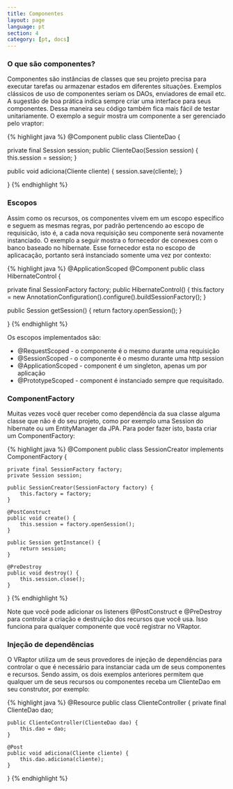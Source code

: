 ```yaml
---
title: Componentes
layout: page
language: pt
section: 4
category: [pt, docs]
---
```


<h3>O que são componentes?</h3>

Componentes são instâncias de classes que seu projeto precisa para executar tarefas ou armazenar estados em diferentes situações.
Exemplos clássicos de uso de componentes seriam os DAOs, enviadores de email etc.
A sugestão de boa prática indica sempre criar uma interface para seus componentes. Dessa maneira seu código também fica mais fácil de testar unitariamente.
O exemplo a seguir mostra um componente a ser gerenciado pelo vraptor:

{% highlight java %}
@Component
public class ClienteDao {

  private final Session session;
  public ClienteDao(Session session) {
      this.session = session;
  }
  
  public void adiciona(Cliente cliente) {
        session.save(cliente);
  }
  
}
{% endhighlight %}

<h3>Escopos</h3>

Assim como os recursos, os componentes vivem em um escopo específico e seguem as mesmas regras, por padrão pertencendo ao escopo de requisicão, isto é, a cada nova requisição seu componente será novamente instanciado.
O exemplo a seguir mostra o fornecedor de conexoes com o banco baseado no hibernate. Esse fornecedor esta no escopo de aplicacação, portanto será instanciado somente uma vez por contexto:

{% highlight java %}
@ApplicationScoped
@Component
public class HibernateControl {

  private final SessionFactory factory;
  public HibernateControl() {
      this.factory = new AnnotationConfiguration().configure().buildSessionFactory();
  }
  
  public Session getSession() {
      return factory.openSession();
  }
  
}
{% endhighlight %}

Os escopos implementados são:

<ul>
	<li>@RequestScoped - o componente é o mesmo durante uma requisição</li>
	<li>@SessionScoped - o componente é o mesmo durante uma http session</li>
	<li>@ApplicationScoped - component é um singleton, apenas um por aplicação</li>
	<li>@PrototypeScoped - component é instanciado sempre que requisitado.</li>
</ul>

<h3>ComponentFactory</h3>

Muitas vezes você quer receber como dependência da sua classe alguma classe que não é do seu projeto, como por exemplo uma Session do hibernate ou um EntityManager da JPA.
Para poder fazer isto, basta criar um ComponentFactory:

{% highlight java %}
@Component
public class SessionCreator implements ComponentFactory<Session> {

    private final SessionFactory factory;
    private Session session;

    public SessionCreator(SessionFactory factory) {
        this.factory = factory;
    }

    @PostConstruct
    public void create() {
        this.session = factory.openSession();
    }

    public Session getInstance() {
        return session;
    }

    @PreDestroy
    public void destroy() {
        this.session.close();
    }

}
{% endhighlight %}

Note que você pode adicionar os listeners @PostConstruct e @PreDestroy para controlar a criação e destruição dos recursos que você usa. Isso funciona para qualquer componente que você registrar no VRaptor.

<h3>Injeção de dependências</h3>

O VRaptor utiliza um de seus provedores de injeção de dependências para controlar o que é necessário para instanciar cada um de seus componentes e recursos.
Sendo assim, os dois exemplos anteriores permitem que qualquer um de seus recursos ou componentes receba um ClienteDao em seu construtor, por exemplo:

{% highlight java %}
@Resource
public class ClienteController {
    private final ClienteDao dao;
    
    public ClienteController(ClienteDao dao) {
        this.dao = dao;
    }

    @Post
    public void adiciona(Cliente cliente) {
        this.dao.adiciona(cliente);
    }
    
}
{% endhighlight %}
